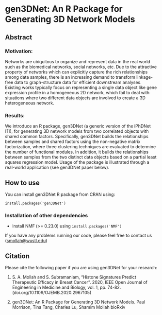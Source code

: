 # gen3DNet: An R Package for Generating 3D Network Models
## Abstract
### Motivation: 
Networks are ubiquitous to organize and represent data in the real world such as the biomedical networks, social networks, etc. Due to the attractive property of networks which can explicitly capture the rich relationships among data samples, there is an increasing demand to transform linkage-free data to graph-structure data for efficient downstream analyses. Existing works typically focus on representing a single data object like gene expression profile in a homogeneous 2D network, which fail to deal with situations where two different data objects are involved to create a 3D heterogeneous network.
### Results: 
We introduce an R package, gen3DNet (a generic version of the iPhDNet [1]), for generating 3D network models from two correlated objects with shared common factors. Specifically, gen3DNet builds the relationships between samples and shared factors using the non-negative matrix factorization, where three clustering techniques are evaluated to determine the number of functional modules. In addition, it builds the relationships between samples from the two distinct data objects based on a partial least squares regression model. Usage of the package is illustrated through a real-world application (see gen3DNet paper below). 
## How to use
You can install gen3DNet R package from CRAN using: 

`install.packages('gen3DNet')`

### Installation of other dependencies
* Install NMF (>= 0.23.0) using `install.packages('NMF')`

If you have any problems running our code, please feel free to contact us (smollah@wustl.edu)
## Citation
Please cite the following paper if you are using gen3DNet for your research:

1. S. A. Mollah and S. Subramaniam, “Histone Signatures Predict Therapeutic Efficacy in Breast Cancer”. 2020, IEEE Open Journal of Engineering in Medicine and Biology, vol. 1, pp. 74-82.  (doi.org/10.1109/OJEMB.2020.2967105)

2. gen3DNet: An R Package for Generating 3D Network Models. Paul Morrison, Tina Tang, Charles Lu, Shamim Mollah bioRxiv 

